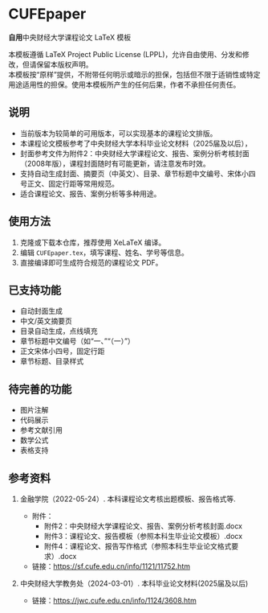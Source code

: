 # CUFEpaper

**自用**中央财经大学课程论文 LaTeX 模板

本模板遵循 LaTeX Project Public License (LPPL)，允许自由使用、分发和修改，但请保留本版权声明。  
本模板按“原样”提供，不附带任何明示或暗示的担保，包括但不限于适销性或特定用途适用性的担保。使用本模板所产生的任何后果，作者不承担任何责任。

## 说明

- 当前版本为较简单的可用版本，可以实现基本的课程论文排版。
- 本课程论文模板参考了中央财经大学本科毕业论文材料（2025届及以后），
- 封面参考文件为附件2：中央财经大学课程论文、报告、案例分析考核封面（2008年版），课程封面随时有可能更新，请注意发布时效。
- 支持自动生成封面、摘要页（中英文）、目录、章节标题中文编号、宋体小四号正文、固定行距等常用规范。
- 适合课程论文、报告、案例分析等多种用途。

## 使用方法

1. 克隆或下载本仓库，推荐使用 XeLaTeX 编译。
2. 编辑 `CUFEpaper.tex`，填写课程、姓名、学号等信息。
3. 直接编译即可生成符合规范的课程论文 PDF。

## 已支持功能

- 自动封面生成
- 中文/英文摘要页
- 目录自动生成，点线填充
- 章节标题中文编号（如“一、”“（一）”）
- 正文宋体小四号，固定行距
- 章节标题、目录样式

## 待完善的功能

- 图片注解
- 代码展示
- 参考文献引用
- 数学公式
- 表格支持

## 参考资料

1. 金融学院（2022-05-24）. 本科课程论文考核出题模板、报告格式等.  
   - 附件：
     - 附件2：中央财经大学课程论文、报告、案例分析考核封面.docx  
     - 附件3：课程论文、报告模板（参照本科生毕业论文模板）.docx  
     - 附件4：课程论文、报告写作格式（参照本科生毕业论文格式要求）.docx  
   - 链接：https://sf.cufe.edu.cn/info/1121/11752.htm

2. 中央财经大学教务处（2024-03-01）. 本科毕业论文材料(2025届及以后)  
   - 链接：https://jwc.cufe.edu.cn/info/1124/3608.htm